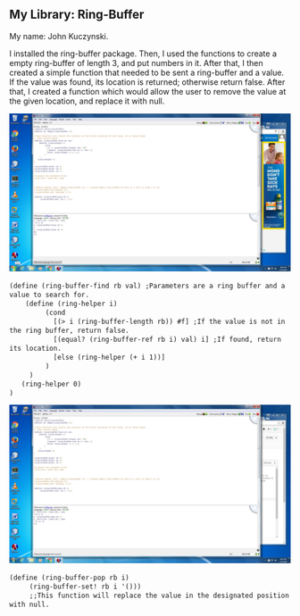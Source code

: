 ## My Library: Ring-Buffer
My name: John Kuczynski.

I installed the ring-buffer package. Then, I used the functions to create a empty ring-buffer of length 3, and put numbers in it. After that, I then created a simple function that needed to be sent a ring-buffer and a value. If the value was found, its location is returned; otherwise return false. After that, I created a function which would allow the user to remove the value at the given location, and replace it with null. 

![ScreenShot](RingBufferFind_Proc.jpg)
```
(define (ring-buffer-find rb val) ;Parameters are a ring buffer and a value to search for.
    (define (ring-helper i)
         (cond
           [(> i (ring-buffer-length rb)) #f] ;If the value is not in the ring buffer, return false.
           [(equal? (ring-buffer-ref rb i) val) i] ;If found, return its location.
           [else (ring-helper (+ i 1))]
         )
     )
   (ring-helper 0)
)

```


![ScreenShot](RingBufferPop_Proc.jpg)
```
(define (ring-buffer-pop rb i)
     (ring-buffer-set! rb i '()))
     ;;This function will replace the value in the designated position with null.
```

